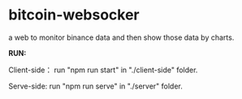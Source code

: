 # bitcoin-websocker
a web to monitor binance data and then show those data by charts.


**RUN:**

Client-side：  run "npm run start" in "./client-side" folder.

Serve-side:    run "npm run serve"  in  "./server" folder.
